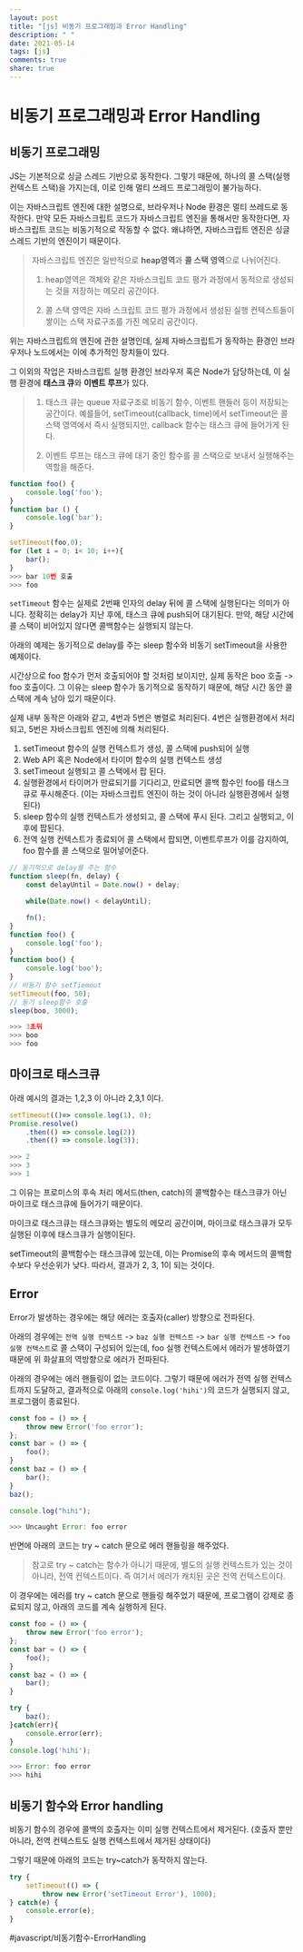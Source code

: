 ```yaml
---
layout: post
title: "[js] 비동기 프로그래밍과 Error Handling"
description: " "
date: 2021-05-14
tags: [js]
comments: true
share: true
---
```




# 비동기 프로그래밍과 Error Handling
## 비동기 프로그래밍

JS는 기본적으로 싱글 스레드 기반으로 동작한다.  그렇기 때문에, 하나의 콜 스택(실행 컨텍스트 스택)을 가지는데, 이로 인해 멀티 쓰레드 프로그래밍이 불가능하다.

이는 자바스크립트 엔진에 대한 설명으로, 브라우저나 Node 환경은 멀티 쓰레드로 동작한다. 만약 모든 자바스크립트 코드가 자바스크립트 엔진을 통해서만 동작한다면, 자바스크립트 코드는 비동기적으로 작동할 수 없다. 왜냐하면, 자바스크립트 엔진은 싱글 스레드 기반의 엔진이기 때문이다.


> 자바스크립트 엔진은 일반적으로 **heap영역**과 **콜 스택 영역**으로 나뉘어진다.
> 1. heap영역은 객체와 같은 자바스크립트 코드 평가 과정에서 동적으로 생성되는 것을 저장하는 메모리 공간이다.
>
> 2. 콜 스택 영역은 자바 스크립트 코드 평가 과정에서 생성된 실행 컨텍스트들이 쌓이는 스택 자료구조를 가진 메모리 공간이다.

위는 자바스크립트의 엔진에 관한 설명인데, 실제 자바스크립트가 동작하는 환경인 브라우저나 노드에서는 이에 추가적인 장치들이 있다.

그 이외의 작업은 자바스크립트 실행 환경인 브라우저 혹은 Node가 담당하는데, 이 실행 환경에 **태스크 큐**와 **이벤트 루프**가 있다.

> 1. 태스크 큐는 queue 자료구조로 비동기 함수, 이벤트 핸들러 등이 저장되는 공간이다. 예를들어, setTimeout(callback, time)에서 setTimeout은 콜 스택 영역에서 즉시 실행되지만, callback 함수는 태스크 큐에 들어가게 된다.
>
> 2. 이벤트 루프는 태스크 큐에 대기 중인 함수를 콜 스택으로 보내서 실행해주는 역할을 해준다.


```javascript
function foo() {
    console.log('foo');
}
function bar () {
    console.log('bar');
}

setTimeout(foo,0);
for (let i = 0; i< 10; i++){
    bar();
}
>>> bar 10번 호출
>>> foo
```

`setTimeout` 함수는 실제로 2번째 인자의 delay 뒤에 콜 스택에 실행된다는 의미가 아니다. 정확히는 delay가 지난 후에, 태스크 큐에 push되어 대기된다.
만약, 해당 시간에 콜 스택이 비어있지 않다면 콜백함수는 실행되지 않는다.

아래의 예제는 동기적으로 delay를 주는 sleep 함수와 비동기 setTimeout을 사용한 예제이다.

시간상으로 foo 함수가 먼저 호출되어야 할 것처럼 보이지만, 실제 동작은 boo 호출 -> foo 호출이다. 그 이유는 sleep 함수가 동기적으로 동작하기 때문에, 해당 시간 동안 콜 스택에 계속 남아 있기 때문이다.

실제 내부 동작은 아래와 같고, 4번과 5번은 병렬로 처리된다. 4번은 실행환경에서 처리되고, 5번은 자바스크립트 엔진에 의해 처리된다.

1. setTimeout 함수의 실행 컨텍스트가 생성, 콜 스택에 push되어 실행
2. Web API 혹은 Node에서 타이머 함수의 실행 컨텍스트 생성
3. setTimeout 실행되고 콜 스택에서 팝 된다.
4.  실행환경에서 타이머가 만료되기를 기다리고, 만료되면  콜백 함수인 foo를 태스크 큐로 푸시해준다. (이는 자바스크립트 엔진이 하는 것이 아니라 실행환경에서 실행된다)
5. sleep 함수의 실행 컨텍스트가 생성되고, 콜 스택에 푸시 된다. 그리고 실행되고, 이후에 팝된다.
6. 전역 실행 컨텍스트가 종료되어 콜 스택에서 팝되면, 이벤트루프가 이를 감지하여, foo 함수를 콜 스택으로 밀어넣어준다.


```javascript
// 동기적으로 delay를 주는 함수
function sleep(fn, delay) {
	const delayUntil = Date.now() + delay;

	while(Date.now() < delayUntil);

	fn();
}
function foo() {
	console.log('foo');
}
function boo() {
	console.log('boo');
}
// 비동기 함수 setTiemout
setTimeout(foo, 50);
// 동기 sleep함수 호출
sleep(boo, 3000);

>>> 3초뒤
>>> boo
>>> foo
```


## 마이크로 태스크큐

아래 예시의 결과는 1,2,3 이 아니라 2,3,1 이다.

```javascript
setTimeout(()=> console.log(1), 0);
Promise.resolve()
	.then(() => console.log(2))
	.then(() => console.log(3));

>>> 2
>>> 3
>>> 1
```

그 이유는 프로미스의 후속 처리 메서드(then, catch)의 콜백함수는 태스크큐가 아닌 마이크로 태스크큐에 들어가기 때문이다.

마이크로 태스크큐는 태스크큐와는 별도의 메모리 공간이며, 마이크로 태스크큐가 모두 실행된 이후에 태스크큐가 실행이된다.

setTimeout의 콜백함수는 태스크큐에 있는데, 이는 Promise의 후속 메서드의 콜백함수보다 우선순위가 낮다.  따라서, 결과가 2, 3, 1이 되는 것이다.

## Error

Error가 발생하는 경우에는 해당 에러는 호출자(caller) 방향으로 전파된다.

아래의 경우에는  `전역 실행 컨텍스트` ->  `baz 실행 컨텍스트` -> `bar 실행 컨텍스트` -> `foo 실행 컨텍스트`로 콜 스택이 구성되어 있는데,  foo 실행 컨텍스트에서 에러가 발생하였기 때문에 위 화살표의 역방향으로 에러가 전파된다.

아래의 경우에는 에러 핸들링이 없는 코드이다.
그렇기 때문에 에러가 전역 실행 컨텍스트까지 도달하고, 결과적으로 아래의 `console.log('hihi')`의 코드가 실행되지 않고, 프로그램이 종료된다.

```javascript
const foo = () => {
	throw new Error('foo error');
};
const bar = () => {
	foo();
}
const baz = () => {
	bar();
}
baz();

console.log("hihi");

>>> Uncaught Error: foo error
```


반면에 아래의 코드는 try ~ catch 문으로 에러 핸들링을 해주었다.

> 참고로 try ~ catch는 함수가 아니기 때문에, 별도의 실행 컨텍스트가 있는 것이 아니라, 전역 컨텍스트이다. 즉 여기서 에러가 캐치된 곳은 전역 컨텍스트이다.

이 경우에는 에러를 try ~ catch 문으로 핸들링 해주었기 때문에, 프로그램이 강제로 종료되지 않고, 아래의 코드를 계속 실행하게 된다.

```javascript
const foo = () => {
	throw new Error('foo error');
};
const bar = () => {
	foo();
}
const baz = () => {
	bar();
}

try {
	baz();
}catch(err){
	console.error(err);
}
console.log('hihi');

>>> Error: foo error
>>> hihi
```


## 비동기 함수와 Error handling

비동기 함수의 경우에 콜백의 호출자는 이미 실행 컨텍스트에서 제거된다. (호출자 뿐만 아니라, 전역 컨텍스트도 실행 컨텍스트에서 제거된 상태이다)

그렇기 때문에 아래의 코드는 try~catch가 동작하지 않는다.

```javascript
try {
	setTimeout(() => { 
		throw new Error('setTimeout Error'), 1000);
} catch(e) {
	console.error(e);
}

```





#javascript/비동기함수-ErrorHandling